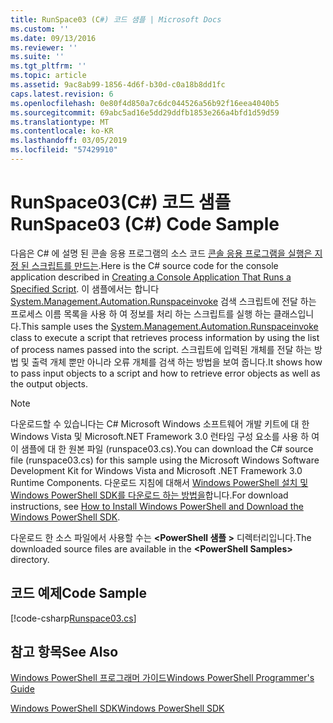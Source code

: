 ```yaml
---
title: RunSpace03 (C#) 코드 샘플 | Microsoft Docs
ms.custom: ''
ms.date: 09/13/2016
ms.reviewer: ''
ms.suite: ''
ms.tgt_pltfrm: ''
ms.topic: article
ms.assetid: 9ac8ab99-1856-4d6f-b30d-c0a18b8dd1fc
caps.latest.revision: 6
ms.openlocfilehash: 0e80f4d850a7c6dc044526a56b92f16eea4040b5
ms.sourcegitcommit: 69abc5ad16e5dd29ddfb1853e266a4bfd1d59d59
ms.translationtype: MT
ms.contentlocale: ko-KR
ms.lasthandoff: 03/05/2019
ms.locfileid: "57429910"
---
```

# <a name="runspace03-c-code-sample"></a><span data-ttu-id="1a5ae-102">RunSpace03(C#) 코드 샘플</span><span class="sxs-lookup"><span data-stu-id="1a5ae-102">RunSpace03 (C#) Code Sample</span></span>

<span data-ttu-id="1a5ae-103">다음은 C# 에 설명 된 콘솔 응용 프로그램의 소스 코드 [콘솔 응용 프로그램을 실행은 지정 된 스크립트를 만드는](http://msdn.microsoft.com/en-us/a93e6006-36db-4bcc-b9da-c5bebf4ffd68).</span><span class="sxs-lookup"><span data-stu-id="1a5ae-103">Here is the C# source code for the console application described in [Creating a Console Application That Runs a Specified Script](http://msdn.microsoft.com/en-us/a93e6006-36db-4bcc-b9da-c5bebf4ffd68).</span></span> <span data-ttu-id="1a5ae-104">이 샘플에서는 합니다 [System.Management.Automation.Runspaceinvoke](/dotnet/api/System.Management.Automation.RunspaceInvoke) 검색 스크립트에 전달 하는 프로세스 이름 목록을 사용 하 여 정보를 처리 하는 스크립트를 실행 하는 클래스입니다.</span><span class="sxs-lookup"><span data-stu-id="1a5ae-104">This sample uses the [System.Management.Automation.Runspaceinvoke](/dotnet/api/System.Management.Automation.RunspaceInvoke) class to execute a script that retrieves process information by using the list of process names passed into the script.</span></span> <span data-ttu-id="1a5ae-105">스크립트에 입력된 개체를 전달 하는 방법 및 출력 개체 뿐만 아니라 오류 개체를 검색 하는 방법을 보여 줍니다.</span><span class="sxs-lookup"><span data-stu-id="1a5ae-105">It shows how to pass input objects to a script and how to retrieve error objects as well as the output objects.</span></span>

> [!NOTE]
> <span data-ttu-id="1a5ae-106">다운로드할 수 있습니다는 C# Microsoft Windows 소프트웨어 개발 키트에 대 한 Windows Vista 및 Microsoft.NET Framework 3.0 런타임 구성 요소를 사용 하 여이 샘플에 대 한 원본 파일 (runspace03.cs).</span><span class="sxs-lookup"><span data-stu-id="1a5ae-106">You can download the C# source file (runspace03.cs) for this sample using the Microsoft Windows Software Development Kit for Windows Vista and Microsoft .NET Framework 3.0 Runtime Components.</span></span> <span data-ttu-id="1a5ae-107">다운로드 지침에 대해서 [Windows PowerShell 설치 및 Windows PowerShell SDK를 다운로드 하는 방법을](/powershell/developer/installing-the-windows-powershell-sdk)합니다.</span><span class="sxs-lookup"><span data-stu-id="1a5ae-107">For download instructions, see [How to Install Windows PowerShell and Download the Windows PowerShell SDK](/powershell/developer/installing-the-windows-powershell-sdk).</span></span>
>
> <span data-ttu-id="1a5ae-108">다운로드 한 소스 파일에서 사용할 수는  **\<PowerShell 샘플 >** 디렉터리입니다.</span><span class="sxs-lookup"><span data-stu-id="1a5ae-108">The downloaded source files are available in the **\<PowerShell Samples>** directory.</span></span>

## <a name="code-sample"></a><span data-ttu-id="1a5ae-109">코드 예제</span><span class="sxs-lookup"><span data-stu-id="1a5ae-109">Code Sample</span></span>

[!code-csharp[Runspace03.cs](../../powershell-sdk-samples/SDK-2.0/csharp/Runspace03/Runspace03.cs#L11-L88 "Runspace03.cs")]

## <a name="see-also"></a><span data-ttu-id="1a5ae-110">참고 항목</span><span class="sxs-lookup"><span data-stu-id="1a5ae-110">See Also</span></span>

[<span data-ttu-id="1a5ae-111">Windows PowerShell 프로그래머 가이드</span><span class="sxs-lookup"><span data-stu-id="1a5ae-111">Windows PowerShell Programmer's Guide</span></span>](./windows-powershell-programmer-s-guide.md)

[<span data-ttu-id="1a5ae-112">Windows PowerShell SDK</span><span class="sxs-lookup"><span data-stu-id="1a5ae-112">Windows PowerShell SDK</span></span>](../windows-powershell-reference.md)